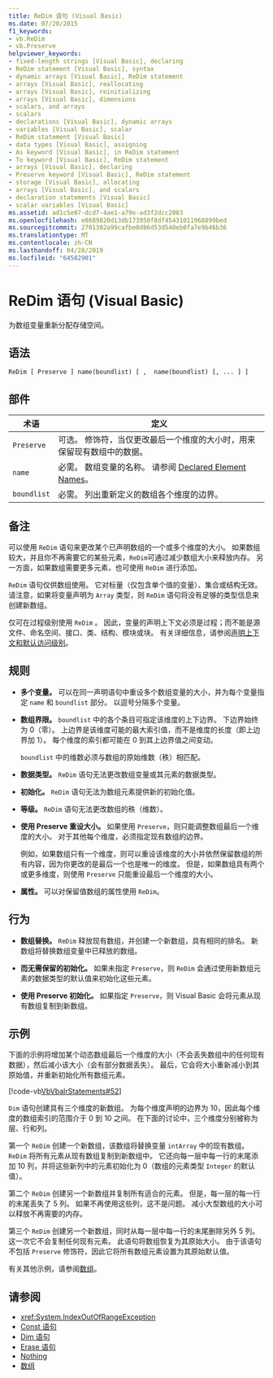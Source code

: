 ```yaml
---
title: ReDim 语句 (Visual Basic)
ms.date: 07/20/2015
f1_keywords:
- vb.ReDim
- vb.Preserve
helpviewer_keywords:
- fixed-length strings [Visual Basic], declaring
- ReDim statement [Visual Basic], syntax
- dynamic arrays [Visual Basic], ReDim statement
- arrays [Visual Basic], reallocating
- arrays [Visual Basic], reinitializing
- arrays [Visual Basic], dimensions
- scalars, and arrays
- scalars
- declarations [Visual Basic], dynamic arrays
- variables [Visual Basic], scalar
- ReDim statement [Visual Basic]
- data types [Visual Basic], assigning
- As keyword [Visual Basic], in ReDim statement
- To keyword [Visual Basic], ReDim statement
- arrays [Visual Basic], declaring
- Preserve keyword [Visual Basic], ReDim statement
- storage [Visual Basic], allocating
- arrays [Visual Basic], and scalars
- declaration statements [Visual Basic]
- scalar variables [Visual Basic]
ms.assetid: ad1c5e07-dcd7-4ae1-a79e-ad3f2dcc2083
ms.openlocfilehash: e8689820d13db173950f8df45431011968899bed
ms.sourcegitcommit: 2701302a99cafbe0d86d53d540eb0fa7e9b46b36
ms.translationtype: MT
ms.contentlocale: zh-CN
ms.lasthandoff: 04/28/2019
ms.locfileid: "64582901"
---
```

# <a name="redim-statement-visual-basic"></a>ReDim 语句 (Visual Basic)
为数组变量重新分配存储空间。  
  
## <a name="syntax"></a>语法  
  
```  
ReDim [ Preserve ] name(boundlist) [ ,  name(boundlist) [, ... ] ]  
```  
  
## <a name="parts"></a>部件  
  
|术语|定义|  
|----------|----------------|  
|`Preserve`|可选。 修饰符，当仅更改最后一个维度的大小时，用来保留现有数组中的数据。|  
|`name`|必需。 数组变量的名称。 请参阅 [Declared Element Names](../../../visual-basic/programming-guide/language-features/declared-elements/declared-element-names.md)。|  
|`boundlist`|必需。 列出重新定义的数组各个维度的边界。|  
  
## <a name="remarks"></a>备注  
 可以使用 `ReDim` 语句来更改某个已声明数组的一个或多个维度的大小。 如果数组较大，并且你不再需要它的某些元素，`ReDim`可通过减少数组大小来释放内存。 另一方面，如果数组需要更多元素，也可使用 `ReDim` 进行添加。  
  
 `ReDim` 语句仅供数组使用。 它对标量（仅包含单个值的变量）、集合或结构无效。 请注意，如果将变量声明为 `Array` 类型，则 `ReDim` 语句将没有足够的类型信息来创建新数组。  
  
 仅可在过程级别使用 `ReDim` 。 因此，变量的声明上下文必须是过程；而不能是源文件、命名空间、接口、类、结构、模块或块。 有关详细信息，请参阅[声明上下文和默认访问级别](../../../visual-basic/language-reference/statements/declaration-contexts-and-default-access-levels.md)。  
  
## <a name="rules"></a>规则  
  
- **多个变量。** 可以在同一声明语句中重设多个数组变量的大小，并为每个变量指定 `name` 和 `boundlist` 部分。 以逗号分隔多个变量。  
  
- **数组界限。** `boundlist` 中的各个条目可指定该维度的上下边界。 下边界始终为 0（零）。 上边界是该维度可能的最大索引值，而不是维度的长度（即上边界加 1）。 每个维度的索引都可能在 0 到其上边界值之间变动。  
  
     `boundlist` 中的维数必须与数组的原始维数（秩）相匹配。  
  
- **数据类型。** `ReDim` 语句无法更改数组变量或其元素的数据类型。  
  
- **初始化。** `ReDim` 语句无法为数组元素提供新的初始化值。  
  
- **等级。** `ReDim` 语句无法更改数组的秩（维数）。  
  
- **使用 Preserve 重设大小。** 如果使用 `Preserve`，则只能调整数组最后一个维度的大小。 对于其他每个维度，必须指定现有数组的边界。  
  
     例如，如果数组只有一个维度，则可以重设该维度的大小并依然保留数组的所有内容，因为你更改的是最后一个也是唯一的维度。 但是，如果数组具有两个或更多维度，则使用 `Preserve` 只能重设最后一个维度的大小。  
  
- **属性。** 可以对保留值数组的属性使用 `ReDim`。  
  
## <a name="behavior"></a>行为  
  
- **数组替换。** `ReDim` 释放现有数组，并创建一个新数组，具有相同的排名。 新数组将替换数组变量中已释放的数组。  
  
- **而无需保留的初始化。** 如果未指定 `Preserve`，则 `ReDim` 会通过使用新数组元素的数据类型的默认值来初始化这些元素。  
  
- **使用 Preserve 初始化。** 如果指定 `Preserve`，则 Visual Basic 会将元素从现有数组复制到新数组。  
  
## <a name="example"></a>示例  
 下面的示例将增加某个动态数组最后一个维度的大小（不会丢失数组中的任何现有数据），然后减小该大小（会有部分数据丢失）。 最后，它会将大小重新减小到其原始值，并重新初始化所有数组元素。  
  
 [!code-vb[VbVbalrStatements#52](~/samples/snippets/visualbasic/VS_Snippets_VBCSharp/VbVbalrStatements/VB/Class1.vb#52)]  
  
 `Dim` 语句创建具有三个维度的新数组。 为每个维度声明的边界为 10，因此每个维度的数组索引的范围介于 0 到 10 之间。 在下面的讨论中，三个维度分别被称为层、行和列。  
  
 第一个 `ReDim` 创建一个新数组，该数组将替换变量 `intArray` 中的现有数组。 `ReDim` 将所有元素从现有数组复制到新数组中。 它还向每一层中每一行的末尾添加 10 列，并将这些新列中的元素初始化为 0（数组的元素类型 `Integer` 的默认值）。  
  
 第二个 `ReDim` 创建另一个新数组并复制所有适合的元素。 但是，每一层的每一行的末尾丢失了 5 列。 如果不再使用这些列，这不是问题。 减小大型数组的大小可以释放不再需要的内存。  
  
 第三个 `ReDim` 创建另一个新数组，同时从每一层中每一行的末尾删除另外 5 列。 这一次它不会复制任何现有元素。 此语句将数组恢复为其原始大小。 由于该语句不包括 `Preserve` 修饰符，因此它将所有数组元素设置为其原始默认值。  
  
 有关其他示例，请参阅[数组](../../../visual-basic/programming-guide/language-features/arrays/index.md)。  
  
## <a name="see-also"></a>请参阅

- <xref:System.IndexOutOfRangeException>
- [Const 语句](../../../visual-basic/language-reference/statements/const-statement.md)
- [Dim 语句](../../../visual-basic/language-reference/statements/dim-statement.md)
- [Erase 语句](../../../visual-basic/language-reference/statements/erase-statement.md)
- [Nothing](../../../visual-basic/language-reference/nothing.md)
- [数组](../../../visual-basic/programming-guide/language-features/arrays/index.md)
